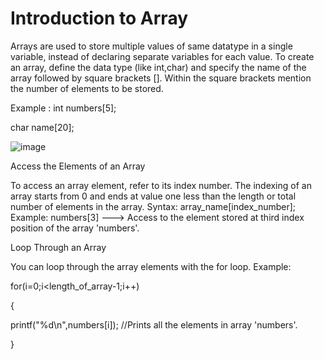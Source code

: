 # Introduction to Array

Arrays are used to store multiple values of same datatype in a single variable, instead of declaring separate variables for each value.
To create an array, define the data type (like int,char) and specify the name of the array followed by square brackets []. Within the square brackets mention the number of elements to be stored.

Example :
int numbers[5];

char name[20]; 

![image](https://user-images.githubusercontent.com/125941580/230758078-4956dcdf-18a3-477b-bead-cc12e24fb55f.png)


Access the Elements of an Array

To access an array element, refer to its index number.
The indexing of an array starts from 0 and ends at value one less than the length or total number of elements in the array.
Syntax: array_name[index_number];
Example: numbers[3] ---> Access to the element stored at third index position of the array 'numbers'.

Loop Through an Array

You can loop through the array elements with the for loop.
Example:

for(i=0;i<length_of_array-1;i++)

{

printf("%d\n",numbers[i]); //Prints all the elements in array 'numbers'.

}
